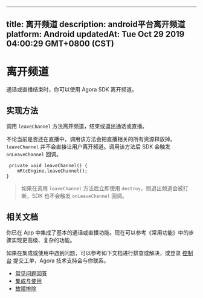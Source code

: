 
---
title: 离开频道
description: android平台离开频道
platform: Android
updatedAt: Tue Oct 29 2019 04:00:29 GMT+0800 (CST)
---
# 离开频道
通话或直播结束时，你可以使用 Agora SDK 离开频道。

## 实现方法
调用 `leaveChannel` 方法离开频道，结束或退出通话或直播。

不论当前是否还在直播中，调用该方法会把直播相关的所有资源释放掉。`leaveChannel` 并不会直接让用户离开频道。调用该方法后 SDK 会触发 `onLeaveChannel` 回调。

```
 private void leaveChannel() {
    mRtcEngine.leaveChannel();
}
```

> 如果在调用 `leaveChannel` 方法后立即使用 `destroy`，则退出频道会被打断，SDK 也不会触发 `onLeaveChannel` 回调。


## 相关文档
你已在 App 中集成了基本的通话或直播功能。现在可以参考《常用功能》中的步骤实现更高级、复杂的功能。

如果在集成或使用中遇到问题，可以参考如下文档进行排查或解决，或登录 [控制台](https://console.agora.io) 提交工单，Agora 技术支持会与你联系。

- [常见问题回答](../../cn/Agora%20Platform/general_questions.md)
- [集成与使用](../../cn/Agora%20Platform/general_questions.md)
- [故障排除](../../cn/Agora%20Platform/general_questions.md)
